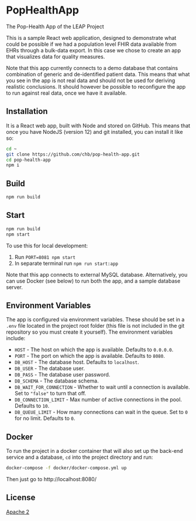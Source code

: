 # PopHealthApp
The Pop-Health App of the LEAP Project 

This is a sample React web application, designed to demonstrate what could be possible
if we had a population level FHIR data available from EHRs through a bulk-data export.
In this case we chose to create an app that visualizes data for quality measures.

Note that this app currently connects to a demo database that contains combination of
generic and de-identified patient data. This means that what you see in the app is not
real data and should not be used for deriving realistic conclusions. It should however
be possible to reconfigure the app to run against real data, once we have it available.

## Installation
It is a React web app, built with Node and stored on GitHub. This means that once you
have NodeJS (version 12) and git installed, you can install it like so:

```sh
cd ~
git clone https://github.com/chb/pop-health-app.git
cd pop-health-app
npm i
```

## Build
```sh
npm run build
```

## Start
```sh
npm run build
npm start
```

To use this for local development:
1. Run `PORT=8081 npm start`
2. In separate terminal run `npm run start:app`

Note that this app connects to external MySQL database. Alternatively, you can use Docker
(see below) to run both the app, and a sample database server.

## Environment Variables
The app is configured via environment variables. These should be set in a `.env` file
located in the project root folder (this file is not included in the git repository so
you must create it yourself). The environment variables include:
- `HOST` - The host on which the app is available. Defaults to `0.0.0.0`.
- `PORT` - The port on which the app is available. Defaults to `8080`.
- `DB_HOST` - The database host. Defaults to `localhost`.
- `DB_USER` - The database user.
- `DB_PASS` - The database user password.
- `DB_SCHEMA` - The database schema.
- `DB_WAIT_FOR_CONNECTION` - Whether to wait until a connection is available. Set to `"false"` to turn that off.
- `DB_CONNECTION_LIMIT` - Max number of active connections in the pool. Defaults to `10`.
- `DB_QUEUE_LIMIT` - How many connections can wait in the queue. Set to `0` for no limit. Defaults to `0`.

## Docker
To run the project in a docker container that will also set up the back-end service and
a database, `cd` into the project directory and run:
```sh
docker-compose -f docker/docker-compose.yml up
```
Then just go to http://localhost:8080/

## License
[Apache 2](LICENSE)
